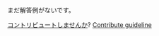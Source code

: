 
まだ解答例がないです。

[コントリビュートしませんか](https://github.com/BFEdev/BFE.dev-solutions/blob/main/question/please-briefly-introduce-yourself_ja.md)?  [Contribute guideline](https://github.com/BFEdev/BFE.dev-solutions#how-to-contribute)
